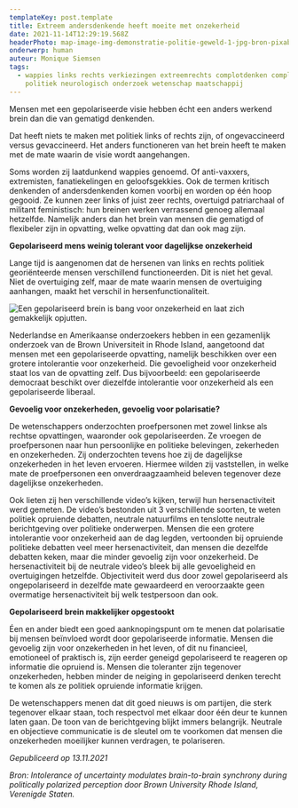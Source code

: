 ```yaml
---
templateKey: post.template
title: Extreem andersdenkende heeft moeite met onzekerheid
date: 2021-11-14T12:29:19.568Z
headerPhoto: map-image-img-demonstratie-politie-geweld-1-jpg-bron-pixabay-com-onderschrift-een-gepolariseerd-brein-is-intolerant-voor-onzekerheid-en-laat-zich-snel-opjutten
onderwerp: human
auteur: Monique Siemsen
tags:
  - wappies links rechts verkiezingen extreemrechts complotdenken complotdenkers
    politiek neurologisch onderzoek wetenschap maatschappij
---
```

Mensen met een gepolariseerde visie hebben écht een anders werkend brein dan die van gematigd denkenden. 

Dat heeft niets te maken met politiek links of rechts zijn, of ongevaccineerd versus gevaccineerd. Het anders functioneren van het brein heeft te maken met de mate waarin de visie wordt aangehangen.

Soms worden zij laatdunkend wappies genoemd. Of anti-vaxxers, extremisten, fanatiekelingen en geloofsgekkies. Ook de termen kritisch denkenden of andersdenkenden komen voorbij en worden op één hoop gegooid. Ze kunnen zeer links of juist zeer rechts, overtuigd patriarchaal of militant feministisch: hun breinen werken verrassend genoeg allemaal hetzelfde. Namelijk anders dan het brein van mensen die gematigd of flexibeler zijn in opvatting, welke opvatting dat dan ook mag zijn. 

**Gepolariseerd mens weinig tolerant voor dagelijkse onzekerheid** 

Lange tijd is aangenomen dat de hersenen van links en rechts politiek georiënteerde mensen verschillend functioneerden. Dit is niet het geval. Niet de overtuiging zelf, maar de mate waarin mensen de overtuiging aanhangen, maakt het verschil in hersenfunctionaliteit.

![Een gepolariseerd brein is bang voor onzekerheid en laat zich gemakkelijk opjutten.](/img/duimen-omhoog-omlaag-1-.jpg "Pixabay.com")

Nederlandse en Amerikaanse onderzoekers hebben in een gezamenlijk onderzoek van de Brown Universiteit in Rhode Island, aangetoond dat mensen met een gepolariseerde opvatting, namelijk beschikken over een grotere intolerantie voor onzekerheid. Die gevoeligheid voor onzekerheid staat los van de opvatting zelf. Dus bijvoorbeeld: een gepolariseerde democraat beschikt over diezelfde intolerantie voor onzekerheid als een gepolariseerde liberaal. 

**Gevoelig voor onzekerheden, gevoelig voor polarisatie?**

De wetenschappers onderzochten proefpersonen met zowel linkse als rechtse opvattingen, waaronder ook gepolariseerden. Ze vroegen de proefpersonen naar hun persoonlijke en politieke belevingen, zekerheden en onzekerheden. Zij onderzochten tevens hoe zij de dagelijkse onzekerheden in het leven ervoeren. Hiermee wilden zij vaststellen, in welke mate de proefpersonen een onverdraagzaamheid beleven tegenover deze dagelijkse onzekerheden.

Ook lieten zij hen verschillende video’s kijken, terwijl hun hersenactiviteit werd gemeten. De video’s bestonden uit 3 verschillende soorten, te weten politiek opruiende debatten, neutrale natuurfilms en tenslotte neutrale berichtgeving over politieke onderwerpen. Mensen die een grotere intolerantie voor onzekerheid aan de dag legden, vertoonden bij opruiende politieke debatten veel meer hersenactiviteit, dan mensen die dezelfde debatten keken, maar die minder gevoelig zijn voor onzekerheid. De hersenactiviteit bij de neutrale video’s bleek bij alle gevoeligheid en overtuigingen hetzelfde. Objectiviteit werd dus door zowel gepolariseerd als ongepolariseerd in dezelfde mate gewaardeerd en veroorzaakte geen overmatige hersenactiviteit bij welk testpersoon dan ook.

**Gepolariseerd brein makkelijker opgestookt**

Éen en ander biedt een goed aanknopingspunt om te menen dat polarisatie bij mensen beïnvloed wordt door gepolariseerde informatie. Mensen die gevoelig zijn voor onzekerheden in het leven, of dit nu financieel, emotioneel of praktisch is, zijn eerder geneigd gepolariseerd te reageren op informatie die opruiend is. Mensen die toleranter zijn tegenover onzekerheden, hebben minder de neiging in gepolariseerd denken terecht te komen als ze politiek opruiende informatie krijgen.

De wetenschappers menen dat dit goed nieuws is om partijen, die sterk tegenover elkaar staan, toch respectvol met elkaar door één deur te kunnen laten gaan. De toon van de berichtgeving blijkt immers belangrijk. Neutrale en objectieve communicatie is de sleutel om te voorkomen dat mensen die onzekerheden moeilijker kunnen verdragen, te polariseren.

*Gepubliceerd op 13.11.2021*

*Bron: Intolerance of uncertainty modulates brain-to-brain synchrony during politically polarized perception door Brown University Rhode Island, Verenigde Staten.*
